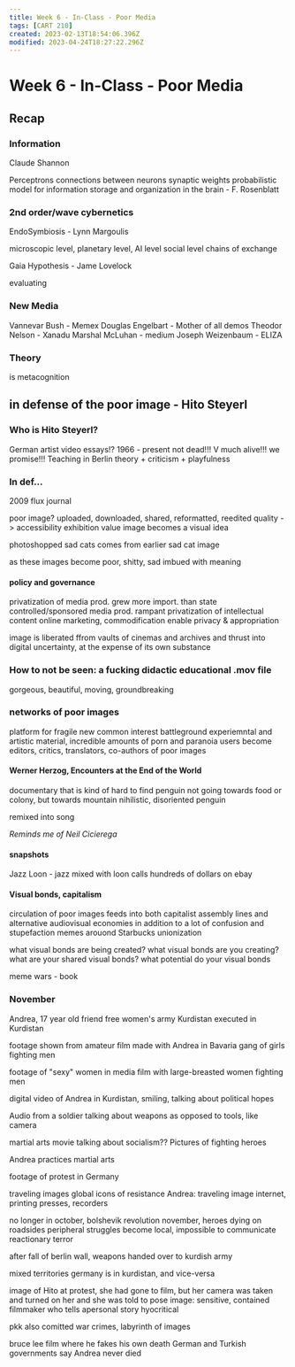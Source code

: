 ```yaml
---
title: Week 6 - In-Class - Poor Media
tags: [CART 210]
created: 2023-02-13T18:54:06.396Z
modified: 2023-04-24T18:27:22.296Z
---
```


# Week 6 - In-Class - Poor Media

## Recap

### Information
Claude Shannon

Perceptrons
connections between neurons
synaptic weights
probabilistic model for information storage and organization in the brain - F. Rosenblatt

### 2nd order/wave cybernetics
EndoSymbiosis - Lynn Margoulis

microscopic level, planetary level, AI level
social level
chains of exchange

Gaia Hypothesis - Jame Lovelock 

evaluating

### New Media

Vannevar Bush - Memex
Douglas Engelbart - Mother of all demos
Theodor Nelson - Xanadu
Marshal McLuhan - medium
Joseph Weizenbaum - ELIZA

### Theory
is metacognition

## in defense of the poor image - Hito Steyerl

### Who is Hito Steyerl?

German artist
video essays!?
1966 - present
not dead!!! V much alive!!! we promise!!!
Teaching in Berlin
theory + criticism + playfulness

### In def...

2009
flux journal

poor image?
uploaded, downloaded, shared, reformatted, reedited
quality -> accessibility
exhibition value
image becomes a visual idea

photoshopped sad cats
comes from earlier sad cat image

as these images become poor, shitty, sad
imbued with meaning

#### policy and governance

privatization of media prod. grew more import. than state controlled/sponsored media prod.
rampant privatization of intellectual content
online marketing, commodification
enable privacy & appropriation

image is liberated ffrom vaults of cinemas and archives and thrust into digital uncertainty, at the expense of its own substance

### How to not be seen: a fucking didactic educational .mov file

gorgeous, beautiful, moving, groundbreaking

### networks of poor images
platform for fragile new common interest
battleground
experiemntal and artistic material, incredible amounts of porn and paranoia
users become editors, critics, translators, co-authors of poor images

#### Werner Herzog, Encounters at the End of the World
documentary that is kind of hard to find
penguin not going towards food or colony, but towards mountain
nihilistic, disoriented penguin

remixed into song

*Reminds me of Neil Cicierega*

#### snapshots
Jazz Loon - jazz mixed with loon calls
hundreds of dollars on ebay

#### Visual bonds, capitalism
circulation of poor images feeds into both capitalist assembly lines and alternative audiovisual economies
in addition to a lot of confusion and stupefaction
memes arouond Starbucks unionization

what visual bonds are being created?
what visual bonds are you creating?
what are your shared visual bonds?
what potential do your visual bonds 

meme wars - book

### November
Andrea, 17 year old friend
free women's army Kurdistan
executed in Kurdistan

footage shown from amateur film made with Andrea in Bavaria
gang of girls fighting men

footage of "sexy" women in media
film with large-breasted women fighting men

digital video of Andrea in Kurdistan, smiling, talking about political hopes

Audio from a soldier talking about weapons as opposed to tools, like camera

martial arts movie talking about socialism??
Pictures of fighting heroes

Andrea practices martial arts

footage of protest in Germany 

traveling images
global icons of resistance
Andrea: traveling image
internet, printing presses, recorders

no longer in october, bolshevik revolution
november, heroes dying on roadsides
peripheral struggles become local, impossible to communicate
reactionary terror

after fall of berlin wall, weapons handed over to kurdish army

mixed territories
germany is in kurdistan, and vice-versa

image of Hito at protest,
she had gone to film, but her camera was taken and turned on her and she was told to pose
image: sensitive, contained filmmaker who tells apersonal story
hyocritical

pkk also comitted war crimes, labyrinth of images

bruce lee film
where he fakes his own death
German and Turkish governments say Andrea never died
